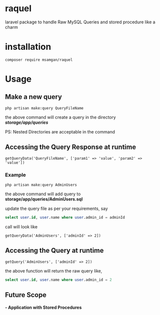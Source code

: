 # raquel

laravel package to handle Raw MySQL Queries and stored procedure like a charm

# installation

```injectablephp
composer require msamgan/raquel
```

# Usage

## Make a new query

```injectablephp
php artisan make:query QueryFileName
```

the above command will create a query in the directory ***storage/app/queries***

PS: Nested Directories are acceptable in the command

## Accessing the Query Response at runtime

```injectablephp
getQueryData('QueryFileName', ['param1' => 'value', 'param2' => 'value'])
```

### Example

```injectablephp
php artisan make:query AdminUsers
```

the above command will add query to **storage/app/queries/AdminUsers.sql**

update the query file as per your requirements, say
```sql
select user.id, user.name where user.admin_id = adminId
```

call will look like

```injectablephp
getQueryData('AdminUsers', ['adminId' => 2])
```

## Accessing the Query at runtime

```injectablephp
getQuery('AdminUsers', ['adminId' => 2])
```

the above function will return the raw query like,

```sql
select user.id, user.name where user.admin_id = 2
```

## Future Scope

#### - Application with Stored Procedures


